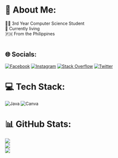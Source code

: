 # 💫 About Me:
👨‍🎓  3rd Year Computer Science Student <br>🌱 Currently living<br> 🇵🇭  From the Philippines <br> <br>


## 🌐 Socials:
[![Facebook](https://img.shields.io/badge/Facebook-%231877F2.svg?logo=Facebook&logoColor=white)](https://facebook.com/hjay.23) [![Instagram](https://img.shields.io/badge/Instagram-%23E4405F.svg?logo=Instagram&logoColor=white)](https://instagram.com/hanzjay.zip) [![Stack Overflow](https://img.shields.io/badge/-Stackoverflow-FE7A16?logo=stack-overflow&logoColor=white)](https://stackoverflow.com/users/20017847) [![Twitter](https://img.shields.io/badge/Twitter-%231DA1F2.svg?logo=Twitter&logoColor=white)](https://twitter.com/25thhaanz) 

# 💻 Tech Stack:
![Java](https://img.shields.io/badge/java-%23ED8B00.svg?style=for-the-badge&logo=java&logoColor=white) ![Canva](https://img.shields.io/badge/Canva-%2300C4CC.svg?style=for-the-badge&logo=Canva&logoColor=white)
# 📊 GitHub Stats:
![](https://github-readme-stats.vercel.app/api?username=hanzgeollegue&theme=synthwave&hide_border=false&include_all_commits=false&count_private=false)<br/>
![](https://github-readme-streak-stats.herokuapp.com/?user=hanzgeollegue&theme=synthwave&hide_border=false)<br/>
![](https://github-readme-stats.vercel.app/api/top-langs/?username=hanzgeollegue&theme=synthwave&hide_border=false&include_all_commits=false&count_private=false&layout=compact)

